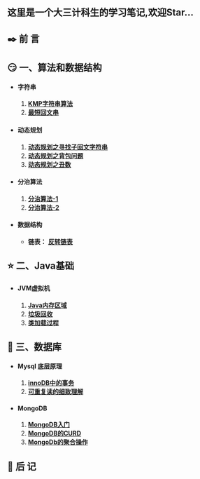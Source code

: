 ## 这里是一个大三计科生的学习笔记,欢迎Star...



## ✒️ 前 言



## :smirk: 一、算法和数据结构

- #### 字符串

  1.  **[KMP字符串算法](算法之路/基本/字符串/KMP字符串算法.md)** 
  2.  **[最短回文串](算法之路/基本/字符串/最短回文串.md)** 

- #### 动态规划

  1.   **[动态规划之寻找子回文字符串](算法之路/算法/动态规划/动态规划之寻找子回文字符串.md)**
  2.   **[动态规划之背包问题](算法之路/算法/动态规划/动态规划之背包问题.md)** 
  3.   **[动态规划之丑数](算法之路/算法/动态规划/动态规划之丑数.md)** 
  
- #### 分治算法

  1.  **[分治算法-1](算法之路/算法/分治/分治算法-1.md)** 
  2.  **[分治算法-2](算法之路/算法/分治/分治算法-2.md)** 
  
- #### 数据结构

  - **链表：** **[反转链表](算法之路/数据结构/链表/反转链表.md)** 

## :star: 二、Java基础

- #### JVM虚拟机

  1.  **[Java内存区域](jvm-study/Java内存区域.md)** 
  2.  **[垃圾回收](jvm-study/垃圾回收.md)** 
  3.  **[类加载过程](jvm-study/类加载过程.md)** 

## :ocean: 三、数据库

- #### Mysql 底层原理

  1.   **[innoDB中的事务](mysql底层原理/innoDB中的事务.md)** 
  2.   **[可重复读的细致理解](mysql底层原理/可重复读的细致理解.md)** 

- #### MongoDB

  1.  **[MongoDB入门](MongoDB/MongoDB入门.md)** 
  2.  **[MongoDB的CURD](MongoDB/MongoDB的CURD.md)** 
  3.   **[MongoDb的聚合操作](MongoDB/MongoDb的聚合操作.md)** 



## 📑 后 记



